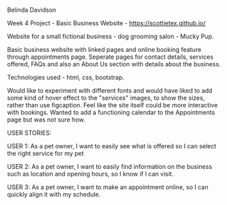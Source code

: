 Belinda Davidson

Week 4 Project - Basic Business Website - https://scottietex.github.io/

Website for a small fictional business - dog grooming salon - Mucky Pup.

Basic business website with linked pages and online booking feature through appointments page.  Seperate pages for contact details, services offered, FAQs and also an About Us section with details about the business.

Technologies used - html, css, bootstrap.

Would like to experiment with different fonts and would have liked to add some kind of hover effect to the "services" images, to show the sizes, rather than use figcaption.  Feel like the site itself could be more interactive with bookings.  Wanted to add a functioning calendar to the Appointments page but was not sure how.

USER STORIES:

USER 1: As a pet owner, I want to easily see what is offered so I can select the right service for my pet

USER 2: As a pet owner, I want to easily find information on the business such as location and opening hours, so I know if I can visit.

USER 3: As a pet owner, I want to make an appointment online, so I can quickly align it with my schedule.
